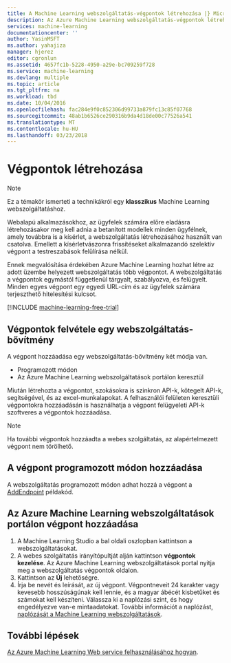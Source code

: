 ```yaml
---
title: A Machine Learning webszolgáltatás-végpontok létrehozása |} Microsoft Docs
description: Az Azure Machine Learning webszolgáltatás-végpontok létrehozása
services: machine-learning
documentationcenter: ''
author: YasinMSFT
ms.author: yahajiza
manager: hjerez
editor: cgronlun
ms.assetid: 4657fc1b-5228-4950-a29e-bc709259f728
ms.service: machine-learning
ms.devlang: multiple
ms.topic: article
ms.tgt_pltfrm: na
ms.workload: tbd
ms.date: 10/04/2016
ms.openlocfilehash: fac284e9f0c852306d99733a879fc13c85f07768
ms.sourcegitcommit: 48ab1b6526ce290316b9da4d18de00c77526a541
ms.translationtype: MT
ms.contentlocale: hu-HU
ms.lasthandoff: 03/23/2018
---
```

# <a name="creating-endpoints"></a>Végpontok létrehozása
> [!NOTE]
>  Ez a témakör ismerteti a technikákról egy **klasszikus** Machine Learning webszolgáltatáshoz.
> 
> 

Webalapú alkalmazásokhoz, az ügyfelek számára előre eladásra létrehozásakor meg kell adnia a betanított modellek minden ügyfélnek, amely továbbra is a kísérlet, a webszolgáltatás létrehozásához használt van csatolva. Emellett a kísérletvászonra frissítéseket alkalmazandó szelektív végpont a testreszabások felülírása nélkül.

Ennek megvalósítása érdekében Azure Machine Learning hozhat létre az adott üzembe helyezett webszolgáltatás több végpontot. A webszolgáltatás a végpontok egymástól függetlenül tárgyalt, szabályozva, és felügyelt. Minden egyes végpont egy egyedi URL-cím és az ügyfelek számára terjeszthető hitelesítési kulcsot.

[!INCLUDE [machine-learning-free-trial](../../../includes/machine-learning-free-trial.md)]

## <a name="adding-endpoints-to-a-web-service"></a>Végpontok felvétele egy webszolgáltatás-bővítmény
A végpont hozzáadása egy webszolgáltatás-bővítmény két módja van.

* Programozott módon
* Az Azure Machine Learning webszolgáltatások portálon keresztül

Miután létrehozta a végpontot, szokásokra is szinkron API-k, kötegelt API-k, segítségével, és az excel-munkalapokat. A felhasználói felületen keresztüli végpontokra hozzáadásán is használhatja a végpont felügyeleti API-k szoftveres a végpontok hozzáadása.

> [!NOTE]
> Ha további végpontok hozzáadta a webes szolgáltatás, az alapértelmezett végpont nem törölhető.
> 
> 

## <a name="adding-an-endpoint-programmatically"></a>A végpont programozott módon hozzáadása
A webszolgáltatás programozott módon adhat hozzá a végpont a [AddEndpoint](https://github.com/raymondlaghaeian/AML_EndpointMgmt/blob/master/Program.cs) példakód.

## <a name="adding-an-endpoint-using-the-azure-machine-learning-web-services-portal"></a>Az Azure Machine Learning webszolgáltatások portálon végpont hozzáadása
1. A Machine Learning Studio a bal oldali oszlopban kattintson a webszolgáltatásokat.
2. A webes szolgáltatás irányítópultját alján kattintson **végpontok kezelése**. Az Azure Machine Learning webszolgáltatások portal nyitja meg a webszolgáltatás végpontok oldalon.
3. Kattintson az **Új** lehetőségre.
4. Írja be nevét és leírását, az új végpont. Végpontneveit 24 karakter vagy kevesebb hosszúságúnak kell lennie, és a magyar ábécét kisbetűket és számokat kell készíteni. Válassza ki a naplózási szint, és hogy engedélyezve van-e mintaadatokat. További információt a naplózást, [naplózását a Machine Learning webszolgáltatások](web-services-logging.md).

## <a name="next-steps"></a>További lépések
[Az Azure Machine Learning Web service felhasználásához hogyan](consume-web-services.md).

